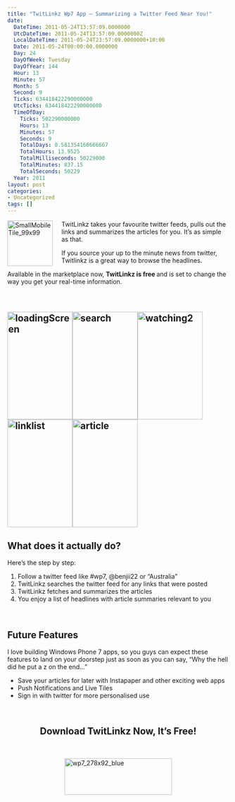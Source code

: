 ```yaml
---
title: "TwitLinkz Wp7 App – Summarizing a Twitter Feed Near You!"
date:
  DateTime: 2011-05-24T13:57:09.0000000
  UtcDateTime: 2011-05-24T13:57:09.0000000Z
  LocalDateTime: 2011-05-24T23:57:09.0000000+10:00
  Date: 2011-05-24T00:00:00.0000000
  Day: 24
  DayOfWeek: Tuesday
  DayOfYear: 144
  Hour: 13
  Minute: 57
  Month: 5
  Second: 9
  Ticks: 634418422290000000
  UtcTicks: 634418422290000000
  TimeOfDay:
    Ticks: 502290000000
    Hours: 13
    Minutes: 57
    Seconds: 9
    TotalDays: 0.581354166666667
    TotalHours: 13.9525
    TotalMilliseconds: 50229000
    TotalMinutes: 837.15
    TotalSeconds: 50229
  Year: 2011
layout: post
categories:
- Uncategorized
tags: []
---
```


<p><a href="http://benjii.me/wp-content/uploads/2011/05/SmallMobileTile_99x99.png"><img style="background-image: none; border-bottom: 0px; border-left: 0px; margin: 0px 20px 0px 0px; padding-left: 0px; padding-right: 0px; display: inline; float: left; border-top: 0px; border-right: 0px; padding-top: 0px" title="SmallMobileTile_99x99" border="0" alt="SmallMobileTile_99x99" align="left" src="http://benjii.me/wp-content/uploads/2011/05/SmallMobileTile_99x99_thumb.png" width="103" height="103" /></a></p>  <p>TwitLinkz takes your favourite twitter feeds, pulls out the links and summarizes the articles for you. It’s as simple as that.</p>  <p>If you source your up to the minute news from twitter, Twitlinkz is a great way to browse the headlines.</p>  <p>Available in the marketplace now, <strong>TwitLinkz is free </strong>and is set to change the way you get your real-time information.</p>  <p>&#160;</p>  <h2><a href="http://benjii.me/wp-content/uploads/2011/05/loadingScreen.png"><img style="background-image: none; border-bottom: 0px; border-left: 0px; padding-left: 0px; padding-right: 0px; display: inline; border-top: 0px; border-right: 0px; padding-top: 0px" title="loadingScreen" border="0" alt="loadingScreen" src="http://benjii.me/wp-content/uploads/2011/05/loadingScreen_thumb.png" width="148" height="244" /></a><a href="http://benjii.me/wp-content/uploads/2011/05/search.png"><img style="background-image: none; border-bottom: 0px; border-left: 0px; padding-left: 0px; padding-right: 0px; display: inline; border-top: 0px; border-right: 0px; padding-top: 0px" title="search" border="0" alt="search" src="http://benjii.me/wp-content/uploads/2011/05/search_thumb.png" width="148" height="244" /></a><a href="http://benjii.me/wp-content/uploads/2011/05/watching2.png"><img style="background-image: none; border-bottom: 0px; border-left: 0px; padding-left: 0px; padding-right: 0px; display: inline; border-top: 0px; border-right: 0px; padding-top: 0px" title="watching2" border="0" alt="watching2" src="http://benjii.me/wp-content/uploads/2011/05/watching2_thumb.png" width="148" height="244" /></a><a href="http://benjii.me/wp-content/uploads/2011/05/linklist.png"><img style="background-image: none; border-bottom: 0px; border-left: 0px; padding-left: 0px; padding-right: 0px; display: inline; border-top: 0px; border-right: 0px; padding-top: 0px" title="linklist" border="0" alt="linklist" src="http://benjii.me/wp-content/uploads/2011/05/linklist_thumb.png" width="148" height="244" /></a><a href="http://benjii.me/wp-content/uploads/2011/05/article.png"><img style="background-image: none; border-bottom: 0px; border-left: 0px; margin: 0px; padding-left: 0px; padding-right: 0px; display: inline; border-top: 0px; border-right: 0px; padding-top: 0px" title="article" border="0" alt="article" src="http://benjii.me/wp-content/uploads/2011/05/article_thumb.png" width="148" height="244" /></a></h2>  <h2>What does it actually do?</h2>  <p>Here’s the step by step:</p>  <ol>   <li>Follow a twitter feed like #wp7, @benjii22 or “Australia”</li>    <li>TwitLinkz searches the twitter feed for any links that were posted</li>    <li>TwitLinkz fetches and summarizes the articles</li>    <li>You enjoy a list of headlines with article summaries relevant to you</li> </ol>  <p>&#160;</p>  <h2>Future Features</h2>  <p>I love building Windows Phone 7 apps, so you guys can expect these features to land on your doorstep just as soon as you can say, “Why the hell did he put a z on the end…”</p>  <ul>   <li>Save your articles for later with Instapaper and other exciting web apps</li>    <li>Push Notifications and Live Tiles</li>    <li>Sign in with twitter for more personalised use</li> </ul>  <p>&#160;</p>  <h2 align="center">Download TwitLinkz Now, It’s Free!</h2>  <p>&#160;</p>  <p><a title="Download TwitLinkz for Windows Phone 7" href="http://social.zune.net/redirect?type=phoneApp&amp;id=15b26053-f17e-e011-986b-78e7d1fa76f8" target="_blank"><img style="background-image: none; border-bottom: 0px; border-left: 0px; padding-left: 0px; padding-right: 0px; display: block; float: none; margin-left: auto; border-top: 0px; margin-right: auto; border-right: 0px; padding-top: 0px" title="wp7_278x92_blue" border="0" alt="wp7_278x92_blue" src="http://benjii.me/wp-content/uploads/2011/05/wp7_English_278x92_blue.png" width="244" height="83" /></a></p>